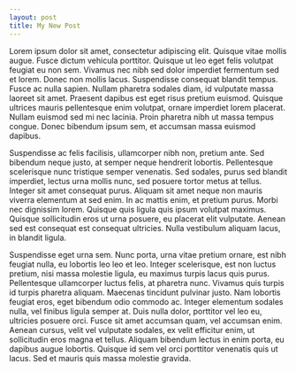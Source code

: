 ```yaml
---
layout: post
title: My New Post
---
```


Lorem ipsum dolor sit amet, consectetur adipiscing elit. Quisque vitae mollis augue. Fusce dictum vehicula porttitor. Quisque ut leo eget felis volutpat feugiat eu non sem. Vivamus nec nibh sed dolor imperdiet fermentum sed et lorem. Donec non mollis lacus. Suspendisse consequat blandit tempus. Fusce ac nulla sapien. Nullam pharetra sodales diam, id vulputate massa laoreet sit amet. Praesent dapibus est eget risus pretium euismod. Quisque ultrices mauris pellentesque enim volutpat, ornare imperdiet lorem placerat. Nullam euismod sed mi nec lacinia. Proin pharetra nibh ut massa tempus congue. Donec bibendum ipsum sem, et accumsan massa euismod dapibus.

Suspendisse ac felis facilisis, ullamcorper nibh non, pretium ante. Sed bibendum neque justo, at semper neque hendrerit lobortis. Pellentesque scelerisque nunc tristique semper venenatis. Sed sodales, purus sed blandit imperdiet, lectus urna mollis nunc, sed posuere tortor metus at tellus. Integer sit amet consequat purus. Aliquam sit amet neque non mauris viverra elementum at sed enim. In ac mattis enim, et pretium purus. Morbi nec dignissim lorem. Quisque quis ligula quis ipsum volutpat maximus. Quisque sollicitudin eros ut urna posuere, eu placerat elit vulputate. Aenean sed est consequat est consequat ultricies. Nulla vestibulum aliquam lacus, in blandit ligula.

Suspendisse eget urna sem. Nunc porta, urna vitae pretium ornare, est nibh feugiat nulla, eu lobortis leo leo et leo. Integer scelerisque, est non luctus pretium, nisi massa molestie ligula, eu maximus turpis lacus quis purus. Pellentesque ullamcorper luctus felis, at pharetra nunc. Vivamus quis turpis id turpis pharetra aliquam. Maecenas tincidunt pulvinar justo. Nam lobortis feugiat eros, eget bibendum odio commodo ac. Integer elementum sodales nulla, vel finibus ligula semper at. Duis nulla dolor, porttitor vel leo eu, ultricies posuere orci. Fusce sit amet accumsan quam, vel accumsan enim. Aenean cursus, velit vel vulputate sodales, ex velit efficitur enim, ut sollicitudin eros magna et tellus. Aliquam bibendum lectus in enim porta, eu dapibus augue lobortis. Quisque id sem vel orci porttitor venenatis quis ut lacus. Sed et mauris quis massa molestie gravida. 
